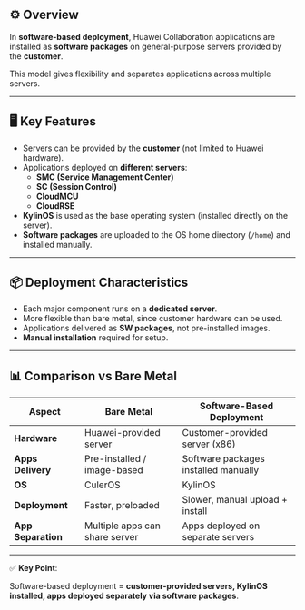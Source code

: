 ## ⚙️ Overview

In **software-based deployment**, Huawei Collaboration applications are installed as **software packages** on general-purpose servers provided by the **customer**.

This model gives flexibility and separates applications across multiple servers.

---

## 🖥️ Key Features

- Servers can be provided by the **customer** (not limited to Huawei hardware).
- Applications deployed on **different servers**:
    - **SMC (Service Management Center)**
    - **SC (Session Control)**
    - **CloudMCU**
    - **CloudRSE**
- **KylinOS** is used as the base operating system (installed directly on the server).
- **Software packages** are uploaded to the OS home directory (`/home`) and installed manually.

---

## 📦 Deployment Characteristics

- Each major component runs on a **dedicated server**.
- More flexible than bare metal, since customer hardware can be used.
- Applications delivered as **SW packages**, not pre-installed images.
- **Manual installation** required for setup.

---

## 📊 Comparison vs Bare Metal

| Aspect | Bare Metal | Software-Based Deployment |
| --- | --- | --- |
| **Hardware** | Huawei-provided server | Customer-provided server (x86) |
| **Apps Delivery** | Pre-installed / image-based | Software packages installed manually |
| **OS** | CulerOS | KylinOS |
| **Deployment** | Faster, preloaded | Slower, manual upload + install |
| **App Separation** | Multiple apps can share server | Apps deployed on separate servers |

---

✅ **Key Point**:

Software-based deployment = **customer-provided servers, KylinOS installed, apps deployed separately via software packages**.